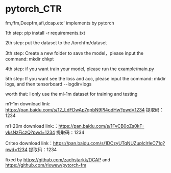 # pytorch_CTR



fm,ffm,Deepfm,afi,dcap.etc' implements by pytorch

1th step: pip install -r requirements.txt

2th step: put the dataset to the /torchfm/dataset

3th step: Create a new folder to save the model，please input the command: mkdir chkpt

4th step: if you want train your model, please run the example/main.py 

5th step: If you want see the loss and acc, please input the command: mkdir logs, and then tensorboard --logdir=logs

worth that: I only use the ml-1m dataset for training and testing

m1-1m download link: https://pan.baidu.com/s/12_LdFDwAp7qpbN9Pl4odHw?pwd=1234 提取码：1234 

m1-20m download link:：https://pan.baidu.com/s/1FvCB0oZs0kF-vksNzFiczQ?pwd=1234 提取码：1234 

Criteo download link：https://pan.baidu.com/s/1DCzyUTqNUZuplcIrIeC71g?pwd=1234 提取码：1234 

fixed by https://github.com/zachstarkk/DCAP and https://github.com/rixwew/pytorch-fm

